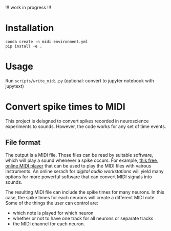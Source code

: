 !!! work in progress !!!

# Installation
```
conda create -n midi environment.yml
pip install -e .
```

# Usage
Run `scripts/write_midi.py` (optional: convert to jupyter notebook with jupytext)


# Convert spike times to MIDI
This project is deisgned to convert spikes recorded in
neuroscience experiments to sounds.
However, the code works for any set of time events.


## File format
The output is a MIDI file.
Those files can be read by suitable software,
which will play a sound whenever a spike occurs. 
For example, [this free, online MIDI player](https://signal.vercel.app/) 
that can be used to play the MIDI files with vairous instruments.
An online serach for _digital audio workstations_ will yield many options for 
more powerful software that can convert MIDI signals into sounds. 

The resulting MIDI file can include the spike times for many neurons.
In this case, the spike times for each neurons will create a different
MIDI note.
Some of the things the user can control are:
- which note is played for which neuron
- whether or not to have one track for all neurons or separate tracks
- the MIDI channel for each neuron.
